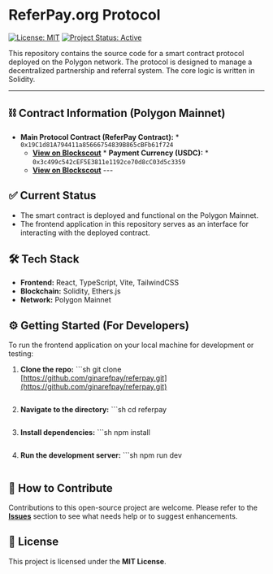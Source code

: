 # ReferPay.org Protocol

[![License: MIT](https://img.shields.io/badge/License-MIT-yellow.svg)](https://opensource.org/licenses/MIT) 
[![Project Status: Active](https://img.shields.io/badge/status-active-success.svg)](https://github.com/ginarefpay/referpay) 

This repository contains the source code for a smart contract protocol deployed on the Polygon network. The protocol is designed to manage a decentralized partnership and referral system. The core logic is written in Solidity.

--- 

## ⛓️ Contract Information (Polygon Mainnet) 

* **Main Protocol Contract (ReferPay Contract):** * `0x19C1d81A794411a85666754839B865cBFb61f724`
    * **[View on Blockscout](https://polygon.blockscout.com/address/0x19C1d81A794411a85666754839B865cBFb61f724)** * **Payment Currency (USDC):** * `0x3c499c542cEF5E3811e1192ce70d8cC03d5c3359` 
    * **[View on Blockscout](https://polygon.blockscout.com/token/0x3c499c542cEF5E3811e1192ce70d8cC03d5c3359)** --- 

## ✅ Current Status 

* The smart contract is deployed and functional on the Polygon Mainnet.
* The frontend application in this repository serves as an interface for interacting with the deployed contract.

## 🛠️ Tech Stack 

* **Frontend:** React, TypeScript, Vite, TailwindCSS 
* **Blockchain:** Solidity, Ethers.js 
* **Network:** Polygon Mainnet 

## ⚙️ Getting Started (For Developers)

To run the frontend application on your local machine for development or testing:

1.  **Clone the repo:** ```sh 
    git clone [https://github.com/ginarefpay/referpay.git](https://github.com/ginarefpay/referpay.git)
    ``` 

2.  **Navigate to the directory:** ```sh 
    cd referpay 
    ``` 

3.  **Install dependencies:** ```sh 
    npm install 
    ``` 

4.  **Run the development server:** ```sh 
    npm run dev 
    ``` 

## 🤝 How to Contribute 

Contributions to this open-source project are welcome. Please refer to the **[Issues](https://github.com/ginarefpay/referpay/issues)** section to see what needs help or to suggest enhancements.

## 📜 License 

This project is licensed under the **MIT License**.
